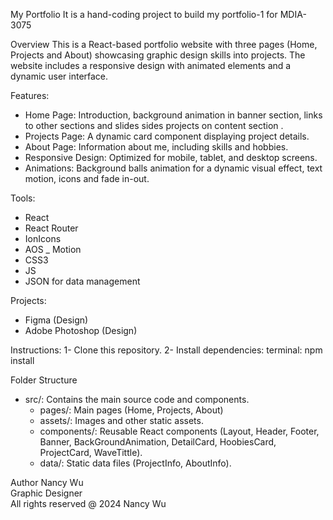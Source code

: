 My Portfolio
It is a hand-coding project to build my portfolio-1 for MDIA-3075

Overview
This is a React-based portfolio website with three pages (Home, Projects and About) showcasing graphic design skills into projects. The website includes a responsive design with animated elements and a dynamic user interface.

Features:
- Home Page: Introduction, background animation in banner section, links to other sections and slides sides projects on content section .
- Projects Page: A dynamic card component displaying project details.
- About Page: Information about me, including skills and hobbies.
- Responsive Design: Optimized for mobile, tablet, and desktop screens.
- Animations: Background balls animation for a dynamic visual effect, text motion, icons and fade in-out.

Tools:
- React
- React Router
- IonIcons
- AOS
_ Motion
- CSS3
- JS
- JSON for data management

Projects:
- Figma (Design)
- Adobe Photoshop (Design)

Instructions:
1- Clone this repository.
2- Install dependencies:
    terminal:
            npm install

Folder Structure
- src/: Contains the main source code and components.
    - pages/: Main pages (Home, Projects, About)
    - assets/: Images and other static assets.
    - components/: Reusable React components (Layout, Header, Footer, Banner, BackGroundAnimation, DetailCard, HoobiesCard, ProjectCard, WaveTittle).
    - data/: Static data files (ProjectInfo, AboutInfo).

Author
Nancy Wu  
Graphic Designer  
All rights reserved @ 2024 Nancy Wu

